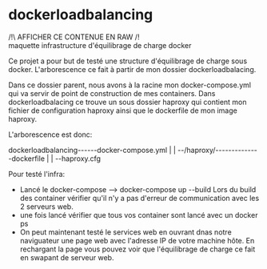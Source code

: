 # dockerloadbalancing

/!\ AFFICHER CE CONTENUE EN RAW /!\
maquette infrastructure d'équilibrage de charge docker


Ce projet a pour but de testé une structure d'équilibrage de charge sous docker.
L'arborescence ce fait à partir de mon dossier dockerloadbalacing.

Dans ce dossier parent, nous avons à la racine mon docker-compose.yml qui va servir de point 
de construction de mes containers. Dans dockerloadbalacing ce trouve un sous dossier haproxy
qui contient mon fichier de configuration haproxy ainsi que le dockerfile de mon image haproxy.

L'arborescence est donc:

dockerloadbalancing------docker-compose.yml
                       |
                       |
                       --/haproxy/--------------dockerfile
                                              |
                                              |
                                              --haproxy.cfg
                                              

Pour testé l'infra:

  - Lancé le docker-compose --> docker-compose up --build
      Lors du build des container vérifier qu'il n'y a pas d'erreur de communication avec les 2 serveurs web.
  - une fois lancé vérifier que tous vos container sont lancé avec un docker ps
  - On peut maintenant testé le services web en ouvrant dnas notre naviguateur une page web avec l'adresse IP de votre
  machine hôte. En rechargant la page vous pouvez voir que l'équilibrage de charge ce fait en swapant de serveur web.
  
  
